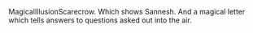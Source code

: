 MagicalIllusionScarecrow. Which shows Sannesh. And a magical letter which tells answers to questions asked out into the air.